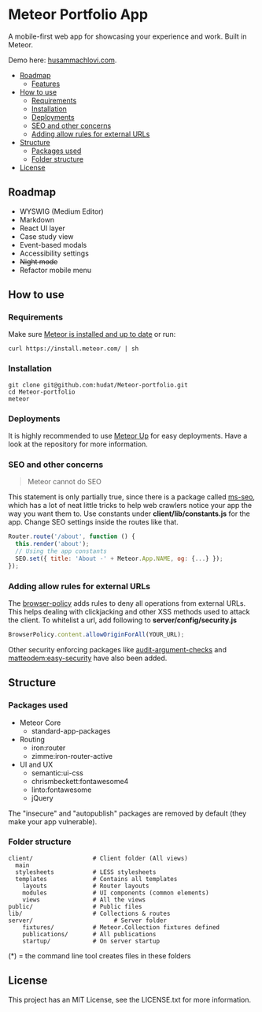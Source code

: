 # Meteor Portfolio App

A mobile-first web app for showcasing your experience and work. Built in Meteor.

Demo here: [husammachlovi.com](http://husammachlovi.com).

<!-- toc -->

* [Roadmap](#roadmap)
  * [Features](#features)
* [How to use](#how-to-use)
  * [Requirements](#requirements)
  * [Installation](#installation)
  * [Deployments](#deployments)
  * [SEO and other concerns](#seo-and-other-concerns)
  * [Adding allow rules for external URLs](#adding-allow-rules-for-external-urls)
* [Structure](#structure)
  * [Packages used](#packages-used)
  * [Folder structure](#folder-structure)
* [License](#license)

<!-- toc stop -->

## Roadmap

- WYSWIG (Medium Editor)
- Markdown
- React UI layer
- Case study view
- Event-based modals
- Accessibility settings
- ~~Night mode~~
- Refactor mobile menu

## How to use

### Requirements

Make sure [Meteor is installed and up to date](https://www.meteor.com/install) or run:

```
curl https://install.meteor.com/ | sh
```

### Installation

```
git clone git@github.com:hudat/Meteor-portfolio.git
cd Meteor-portfolio
meteor
```

### Deployments

It is highly recommended to use [Meteor Up](https://github.com/arunoda/meteor-up) for easy deployments.
Have a look at the repository for more information.

### SEO and other concerns

> Meteor cannot do SEO

This statement is only partially true, since there is a package called [ms-seo](https://github.com/DerMambo/ms-seo), which
has a lot of neat little tricks to help web crawlers notice your app the way you want them to. Use constants under
__client/lib/constants.js__ for the app. Change SEO settings inside the routes like that.

```javascript
Router.route('/about', function () {
  this.render('about');
  // Using the app constants
  SEO.set({ title: 'About -' + Meteor.App.NAME, og: {...} });
});
```

### Adding allow rules for external URLs

The [browser-policy](https://atmospherejs.com/meteor/browser-policy) adds rules to deny all operations from external URLs.
This helps dealing with clickjacking and other XSS methods used to attack the client. To whitelist a url, add following to
__server/config/security.js__

```javascript
BrowserPolicy.content.allowOriginForAll(YOUR_URL);
```

Other security enforcing packages like [audit-argument-checks](https://docs.meteor.com/#/full/auditargumentchecks) and
[matteodem:easy-security](https://github.com/matteodem/meteor-easy-security) have also been added.

## Structure

### Packages used

* Meteor Core
  * standard-app-packages
* Routing
  * iron:router
  * zimme:iron-router-active
* UI and UX
  * semantic:ui-css
  * chrismbeckett:fontawesome4
  * linto:fontawesome
  * jQuery

The "insecure" and "autopublish" packages are removed by default (they make your app vulnerable).

### Folder structure

```
client/ 				# Client folder (All views)
  main
  stylesheets           # LESS stylesheets
  templates             # Contains all templates
    layouts             # Router layouts
    modules             # UI components (common elements)
    views               # All the views
public/                 # Public files
lib/                    # Collections & routes
server/				          # Server folder
    fixtures/           # Meteor.Collection fixtures defined
    publications/       # All publications
    startup/            # On server startup
```

(*) = the command line tool creates files in these folders

## License
This project has an MIT License, see the LICENSE.txt for more information.
